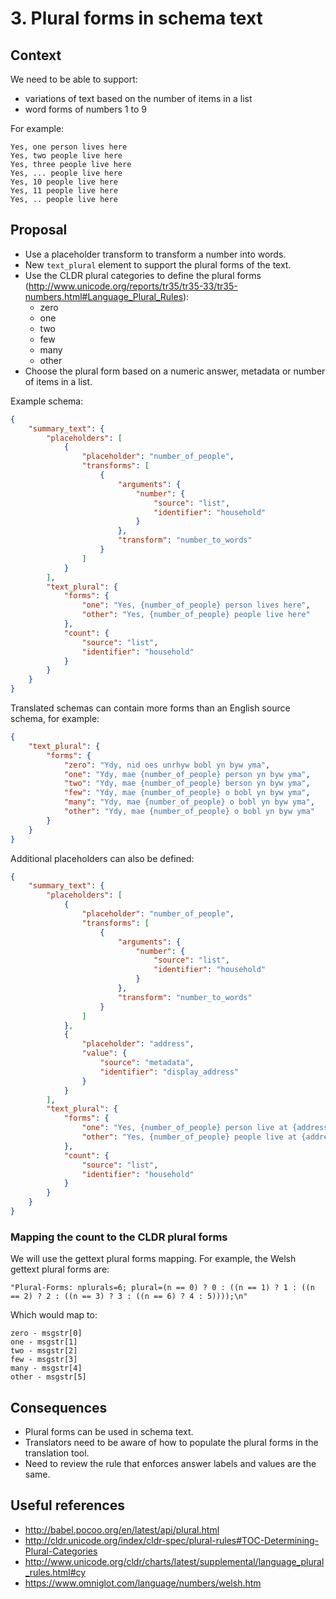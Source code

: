 # 3. Plural forms in schema text

## Context

We need to be able to support:
- variations of text based on the number of items in a list
- word forms of numbers 1 to 9

For example:

```
Yes, one person lives here
Yes, two people live here
Yes, three people live here
Yes, ... people live here
Yes, 10 people live here
Yes, 11 people live here
Yes, .. people live here
```

## Proposal

- Use a placeholder transform to transform a number into words.
- New `text_plural` element to support the plural forms of the text.
- Use the CLDR plural categories to define the plural forms (http://www.unicode.org/reports/tr35/tr35-33/tr35-numbers.html#Language_Plural_Rules):
  - zero
  - one
  - two
  - few
  - many
  - other
- Choose the plural form based on a numeric answer, metadata or number of items in a list.

Example schema:

```json
{
    "summary_text": {
        "placeholders": [
            {
                "placeholder": "number_of_people",
                "transforms": [
                    {
                        "arguments": {
                            "number": {
                                "source": "list",
                                "identifier": "household"
                            }
                        },
                        "transform": "number_to_words"
                    }
                ]
            }
        ],
        "text_plural": {
            "forms": {
                "one": "Yes, {number_of_people} person lives here",
                "other": "Yes, {number_of_people} people live here"
            },
            "count": {
                "source": "list",
                "identifier": "household"
            }
        }
    }
}
```

Translated schemas can contain more forms than an English source schema, for example:

```json
{
    "text_plural": {
        "forms": {
            "zero": "Ydy, nid oes unrhyw bobl yn byw yma",
            "one": "Ydy, mae {number_of_people} person yn byw yma",
            "two": "Ydy, mae {number_of_people} berson yn byw yma",
            "few": "Ydy, mae {number_of_people} o bobl yn byw yma",
            "many": "Ydy, mae {number_of_people} o bobl yn byw yma",
            "other": "Ydy, mae {number_of_people} o bobl yn byw yma"
        }
    }
}
```

Additional placeholders can also be defined:

```json
{
    "summary_text": {
        "placeholders": [
            {
                "placeholder": "number_of_people",
                "transforms": [
                    {
                        "arguments": {
                            "number": {
                                "source": "list",
                                "identifier": "household"
                            }
                        },
                        "transform": "number_to_words"
                    }
                ]
            },
            {
                "placeholder": "address",
                "value": {
                    "source": "metadata",
                    "identifier": "display_address"
                }
            }
        ],
        "text_plural": {
            "forms": {
                "one": "Yes, {number_of_people} person live at {address}",
                "other": "Yes, {number_of_people} people live at {address}"
            },
            "count": {
                "source": "list",
                "identifier": "household"
            }
        }
    }
}
```

### Mapping the count to the CLDR plural forms

We will use the gettext plural forms mapping. For example, the Welsh gettext plural forms are:

```
"Plural-Forms: nplurals=6; plural=(n == 0) ? 0 : ((n == 1) ? 1 : ((n == 2) ? 2 : ((n == 3) ? 3 : ((n == 6) ? 4 : 5))));\n"
```

Which would map to:

```
zero - msgstr[0]
one - msgstr[1]
two - msgstr[2]
few - msgstr[3]
many - msgstr[4]
other - msgstr[5]
```

## Consequences

- Plural forms can be used in schema text.
- Translators need to be aware of how to populate the plural forms in the translation tool.
- Need to review the rule that enforces answer labels and values are the same.

## Useful references

- http://babel.pocoo.org/en/latest/api/plural.html
- http://cldr.unicode.org/index/cldr-spec/plural-rules#TOC-Determining-Plural-Categories
- http://www.unicode.org/cldr/charts/latest/supplemental/language_plural_rules.html#cy
- https://www.omniglot.com/language/numbers/welsh.htm
